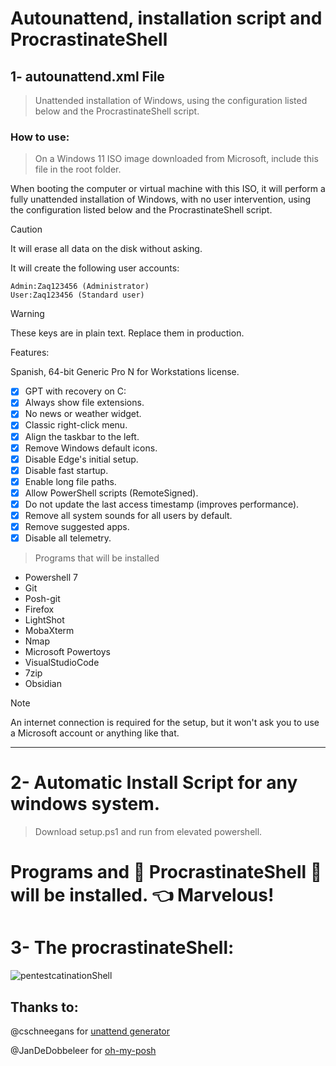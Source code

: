 # Autounattend, installation script and ProcrastinateShell

## 1- autounattend.xml File
> Unattended installation of Windows, using the configuration listed below and the ProcrastinateShell script.

### How to use:

> On a Windows 11 ISO image downloaded from Microsoft, include this file in the root folder.

When booting the computer or virtual machine with this ISO, it will perform a fully unattended installation of Windows, 
with no user intervention, using the configuration listed below and the ProcrastinateShell script.

> [!CAUTION]
> It will erase all data on the disk without asking.

It will create the following user accounts:
```
Admin:Zaq123456 (Administrator)
User:Zaq123456 (Standard user)
```
> [!WARNING]
> These keys are in plain text. Replace them in production.

Features:

Spanish, 64-bit
Generic Pro N for Workstations license.

- [x] GPT with recovery on C:
- [x] Always show file extensions.
- [x] No news or weather widget.
- [x] Classic right-click menu.
- [x] Align the taskbar to the left.
- [x] Remove Windows default icons.
- [x] Disable Edge's initial setup.
- [x] Disable fast startup.
- [x] Enable long file paths.
- [x] Allow PowerShell scripts (RemoteSigned).
- [x] Do not update the last access timestamp (improves performance).
- [x] Remove all system sounds for all users by default.
- [x] Remove suggested apps.
- [x] Disable all telemetry.
> Programs that will be installed
- Powershell 7
- Git
- Posh-git
- Firefox
- LightShot
- MobaXterm
- Nmap
- Microsoft Powertoys
- VisualStudioCode
- 7zip
- Obsidian
> [!NOTE]
> An internet connection is required for the setup, but it won't ask you to use a Microsoft account or anything like that.
----
# 2- Automatic Install Script for any windows system.
> Download setup.ps1 and run from elevated powershell.
# Programs and :star2: ProcrastinateShell :star2: will be installed. :point_left: Marvelous!

# 3- The procrastinateShell:
![pentestcatinationShell](https://github.com/user-attachments/assets/73f8e32d-9d5e-4285-920f-af83527dc2fe)

## Thanks to:
@cschneegans for [unattend generator](https://github.com/cschneegans/unattend-generator/)

@JanDeDobbeleer for [oh-my-posh](https://github.com/JanDeDobbeleer/oh-my-posh)
